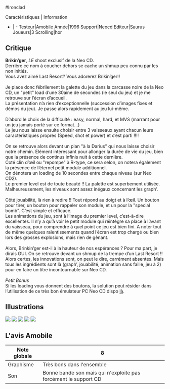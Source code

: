 #Ironclad

Caractéristiques | Information
- | -
Testeur|Amobile
Année|1996
Support|Neocd
Editeur|Saurus
Joueurs|3
Scrolling|hor

## Critique
<b>Brikin’ger</b>, <i>LE</i> shoot exclusif de la Neo CD.<br/>Derrière ce nom à coucher dehors se cache un shmup peu connu par les non initiés.<br/>Vous avez aimé Last Resort? Vous adorerez Brikin’ger!!<br/><br/>Je place donc fébrilement la galette du jeu dans la carcasse noire de la Neo CD, un "petit" load d’une 30aine de secondes (le seul du jeu) et je me retrouve sur l’écran d’accueil.<br/>La présentation n’a rien d’exceptionnelle (succession d’images fixes et démos du jeu). Je passe alors rapidement au jeu lui-même.<br/><br/>D’abord le choix de la difficulté : easy, normal, hard, et MVS (marrant pour un jeu jamais porté sur ce format...)<br/>Le jeu nous laisse ensuite choisir entre 3 vaisseaux ayant chacun leurs caractéristiques propres (Speed, shot et power) et c’est parti !!!!<br/><br/>On se retrouve alors devant un plan "à la Darius" qui nous laisse choisir notre chemin. Elément intéressant pour allonger la durée de vie du jeu, bien que la présence de continus infinis nuit à cette dernière.<br/>Coté clin d’œil ou "repompe" à R-type, ce sera selon, on notera également la présence de l’éternel petit module additionnel.<br/>On dénotera un loading de 10 secondes entre chaque niveau (sur Neo CD2).<br/>Le premier level est de toute beauté !! La palette est superbement utilisée. Malheureusement, les niveaux sont assez inégaux concernant les graph’.<br/><br/>Côté jouabilité, là rien à redire !! Tout répond au doigt et à l’œil. Un bouton pour tirer, un bouton pour rappeler son module, et un pour la "special bomb". C’est simple et efficace.<br/>Les animations du jeu, sont à l’image du premier level, c’est-à-dire excellentes. Il n’y a qu’à voir le petit module qui réintègre sa place à l’avant du vaisseau, pour comprendre à quel point ce jeu est bien fini. A noter tout de même quelques ralentissements quand l’écran est trop chargé ou bien lors des grosses explosions, mais rien de gênant.<br/><br/>Alors, Brinkin’ger est-il à la hauteur de nos espérances ? Pour ma part, je dirais OUI. On se retrouve devant un shmup de la trempe d’un Last Resort !! Alors certes, les innovations sont, on peut le dire, carrément absentes. Mais tous les ingrédients sont là (graph’, jouabilité, animation sans faille, jeu à 2) pour en faire un titre incontournable sur Neo CD.<br/><br/><i>Petit Bonus</i><br/>Si les loading vous donnent des boutons, la solution peut résider dans l’utilisation de ce très bon émulateur PC Neo CD dispo <a href="http://perso.wanadoo.fr/amobile/divers/neogeocd.zip" target="_blank">là</a>.

## Illustrations
![](http://www.shmup.com/images/thumbs/img_fiche_1_658.jpg)
![](http://www.shmup.com/images/thumbs/img_fiche_2_658.jpg)
![](http://www.shmup.com/images/thumbs/img_fiche_3_658.jpg)
![](http://www.shmup.com/images/thumbs/img_fiche_4_658.jpg)
![](http://www.shmup.com/images/thumbs/img_fiche_5_658.jpg)

## L'avis Amobile
Note globale|8
-|-
Graphisme|Très bons dans l'ensemble
Son|Bonne bande son mais qui n'exploite pas forcément le support CD
